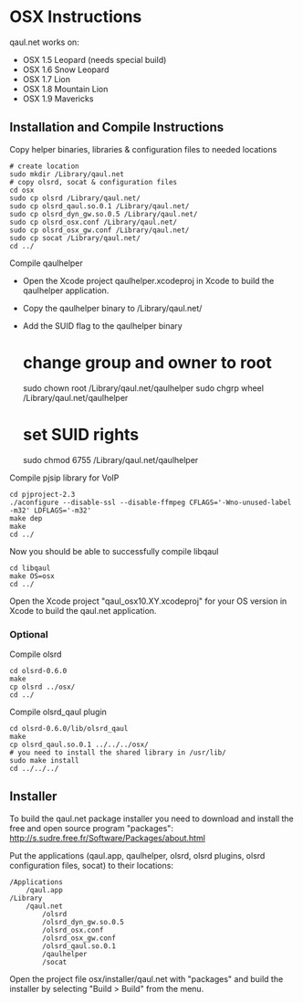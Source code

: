OSX Instructions
================

qaul.net works on:
* OSX 1.5 Leopard (needs special build)
* OSX 1.6 Snow Leopard
* OSX 1.7 Lion
* OSX 1.8 Mountain Lion
* OSX 1.9 Mavericks


Installation and Compile Instructions
--------------------------------------

Copy helper binaries, libraries & configuration files to needed locations

    # create location
    sudo mkdir /Library/qaul.net
    # copy olsrd, socat & configuration files
    cd osx
    sudo cp olsrd /Library/qaul.net/
    sudo cp olsrd_qaul.so.0.1 /Library/qaul.net/
    sudo cp olsrd_dyn_gw.so.0.5 /Library/qaul.net/
    sudo cp olsrd_osx.conf /Library/qaul.net/
    sudo cp olsrd_osx_gw.conf /Library/qaul.net/
    sudo cp socat /Library/qaul.net/
    cd ../


Compile qaulhelper
* Open the Xcode project qaulhelper.xcodeproj in Xcode to build the qaulhelper application.
* Copy the qaulhelper binary to /Library/qaul.net/
* Add the SUID flag to the qaulhelper binary

    # change group and owner to root
    sudo chown root /Library/qaul.net/qaulhelper
    sudo chgrp wheel /Library/qaul.net/qaulhelper
    # set SUID rights
    sudo chmod 6755 /Library/qaul.net/qaulhelper
    

Compile pjsip library for VoIP

    cd pjproject-2.3
    ./aconfigure --disable-ssl --disable-ffmpeg CFLAGS='-Wno-unused-label -m32' LDFLAGS='-m32'
    make dep
    make
    cd ../

Now you should be able to successfully compile libqaul   

    cd libqaul
    make OS=osx
    cd ../

Open the Xcode project "qaul_osx10.XY.xcodeproj" for your OS version in Xcode to build the qaul.net 
application.


### Optional

Compile olsrd

    cd olsrd-0.6.0
    make
    cp olsrd ../osx/
    cd ../

Compile olsrd_qaul plugin

    cd olsrd-0.6.0/lib/olsrd_qaul
    make
    cp olsrd_qaul.so.0.1 ../../../osx/
    # you need to install the shared library in /usr/lib/
    sudo make install
    cd ../../../
    

Installer
---------

To build the qaul.net package installer you need to download and install the free and
open source program "packages":
http://s.sudre.free.fr/Software/Packages/about.html

Put the applications (qaul.app, qaulhelper, olsrd, olsrd plugins, olsrd configuration 
files, socat) to their locations:

    /Applications
        /qaul.app
    /Library
        /qaul.net
            /olsrd
            /olsrd_dyn_gw.so.0.5
            /olsrd_osx.conf
            /olsrd_osx_gw.conf
            /olsrd_qaul.so.0.1
            /qaulhelper
            /socat

Open the project file osx/installer/qaul.net with "packages" and build the installer 
by selecting "Build > Build" from the menu.

